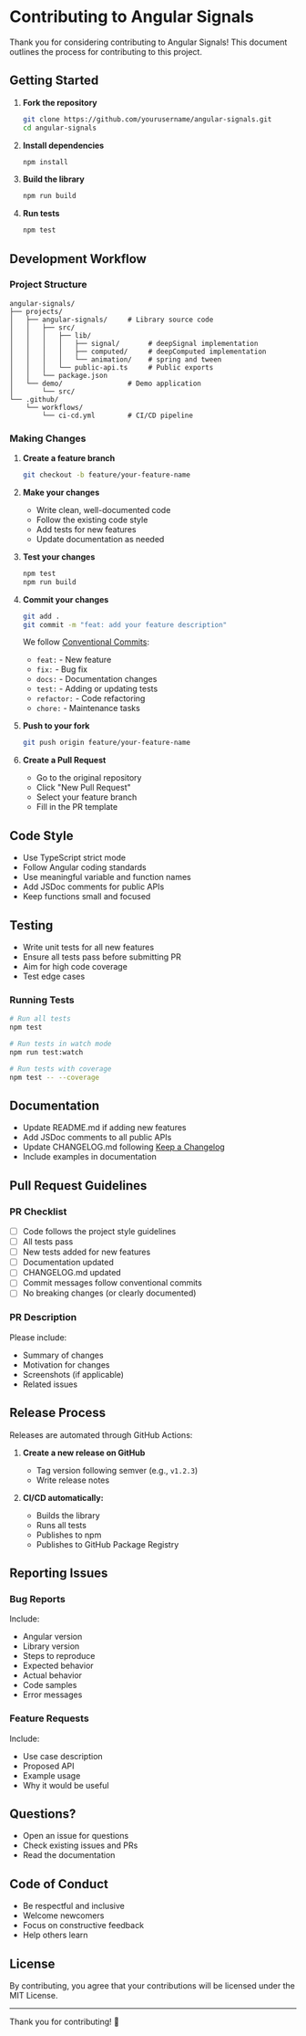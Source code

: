 # Contributing to Angular Signals

Thank you for considering contributing to Angular Signals! This document outlines the process for contributing to this project.

## Getting Started

1. **Fork the repository**
   ```bash
   git clone https://github.com/yourusername/angular-signals.git
   cd angular-signals
   ```

2. **Install dependencies**
   ```bash
   npm install
   ```

3. **Build the library**
   ```bash
   npm run build
   ```

4. **Run tests**
   ```bash
   npm test
   ```

## Development Workflow

### Project Structure

```
angular-signals/
├── projects/
│   ├── angular-signals/     # Library source code
│   │   ├── src/
│   │   │   ├── lib/
│   │   │   │   ├── signal/       # deepSignal implementation
│   │   │   │   ├── computed/     # deepComputed implementation
│   │   │   │   └── animation/    # spring and tween
│   │   │   └── public-api.ts     # Public exports
│   │   └── package.json
│   └── demo/                # Demo application
│       └── src/
└── .github/
    └── workflows/
        └── ci-cd.yml        # CI/CD pipeline
```

### Making Changes

1. **Create a feature branch**
   ```bash
   git checkout -b feature/your-feature-name
   ```

2. **Make your changes**
   - Write clean, well-documented code
   - Follow the existing code style
   - Add tests for new features
   - Update documentation as needed

3. **Test your changes**
   ```bash
   npm test
   npm run build
   ```

4. **Commit your changes**
   ```bash
   git add .
   git commit -m "feat: add your feature description"
   ```

   We follow [Conventional Commits](https://www.conventionalcommits.org/):
   - `feat:` - New feature
   - `fix:` - Bug fix
   - `docs:` - Documentation changes
   - `test:` - Adding or updating tests
   - `refactor:` - Code refactoring
   - `chore:` - Maintenance tasks

5. **Push to your fork**
   ```bash
   git push origin feature/your-feature-name
   ```

6. **Create a Pull Request**
   - Go to the original repository
   - Click "New Pull Request"
   - Select your feature branch
   - Fill in the PR template

## Code Style

- Use TypeScript strict mode
- Follow Angular coding standards
- Use meaningful variable and function names
- Add JSDoc comments for public APIs
- Keep functions small and focused

## Testing

- Write unit tests for all new features
- Ensure all tests pass before submitting PR
- Aim for high code coverage
- Test edge cases

### Running Tests

```bash
# Run all tests
npm test

# Run tests in watch mode
npm run test:watch

# Run tests with coverage
npm test -- --coverage
```

## Documentation

- Update README.md if adding new features
- Add JSDoc comments to all public APIs
- Update CHANGELOG.md following [Keep a Changelog](https://keepachangelog.com/)
- Include examples in documentation

## Pull Request Guidelines

### PR Checklist

- [ ] Code follows the project style guidelines
- [ ] All tests pass
- [ ] New tests added for new features
- [ ] Documentation updated
- [ ] CHANGELOG.md updated
- [ ] Commit messages follow conventional commits
- [ ] No breaking changes (or clearly documented)

### PR Description

Please include:
- Summary of changes
- Motivation for changes
- Screenshots (if applicable)
- Related issues

## Release Process

Releases are automated through GitHub Actions:

1. **Create a new release on GitHub**
   - Tag version following semver (e.g., `v1.2.3`)
   - Write release notes

2. **CI/CD automatically:**
   - Builds the library
   - Runs all tests
   - Publishes to npm
   - Publishes to GitHub Package Registry

## Reporting Issues

### Bug Reports

Include:
- Angular version
- Library version
- Steps to reproduce
- Expected behavior
- Actual behavior
- Code samples
- Error messages

### Feature Requests

Include:
- Use case description
- Proposed API
- Example usage
- Why it would be useful

## Questions?

- Open an issue for questions
- Check existing issues and PRs
- Read the documentation

## Code of Conduct

- Be respectful and inclusive
- Welcome newcomers
- Focus on constructive feedback
- Help others learn

## License

By contributing, you agree that your contributions will be licensed under the MIT License.

---

Thank you for contributing! 🎉
